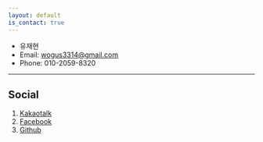 ```yaml
---
layout: default
is_contact: true
---
```


* 유재현
* Email: [wogus3314@gmail.com](mailto:wogus3314@gmail.com)
* Phone: 010-2059-8320

---

## Social

1. [Kakaotalk](https://open.kakao.com/o/sHNSd9tb)
2. [Facebook](https://www.facebook.com/jaehyun.yoo.39)
3. [Github](https://github.com/bcnote3314)
